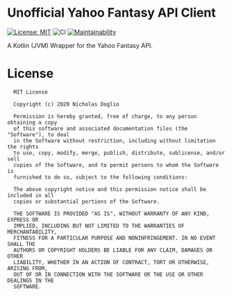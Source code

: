 # Unofficial Yahoo Fantasy API Client

[![License: MIT](https://img.shields.io/badge/License-MIT-yellow.svg)](LICENSE)
![CI](https://github.com/WhosNickDoglio/Yahoo-Fantasy-Client/workflows/CI/badge.svg)
[![Maintainability](https://api.codeclimate.com/v1/badges/90c4e5a96aec6b8f30eb/maintainability)](https://codeclimate.com/github/WhosNickDoglio/Yahoo-Fantasy-Client/maintainability)

A Kotlin (JVM) Wrapper for the Yahoo Fantasy API.

# License

      MIT License
      
      Copyright (c) 2020 Nicholas Doglio
      
      Permission is hereby granted, free of charge, to any person obtaining a copy
      of this software and associated documentation files (the "Software"), to deal
      in the Software without restriction, including without limitation the rights
      to use, copy, modify, merge, publish, distribute, sublicense, and/or sell
      copies of the Software, and to permit persons to whom the Software is
      furnished to do so, subject to the following conditions:
      
      The above copyright notice and this permission notice shall be included in all
      copies or substantial portions of the Software.
      
      THE SOFTWARE IS PROVIDED "AS IS", WITHOUT WARRANTY OF ANY KIND, EXPRESS OR
      IMPLIED, INCLUDING BUT NOT LIMITED TO THE WARRANTIES OF MERCHANTABILITY,
      FITNESS FOR A PARTICULAR PURPOSE AND NONINFRINGEMENT. IN NO EVENT SHALL THE
      AUTHORS OR COPYRIGHT HOLDERS BE LIABLE FOR ANY CLAIM, DAMAGES OR OTHER
      LIABILITY, WHETHER IN AN ACTION OF CONTRACT, TORT OR OTHERWISE, ARISING FROM,
      OUT OF OR IN CONNECTION WITH THE SOFTWARE OR THE USE OR OTHER DEALINGS IN THE
      SOFTWARE.